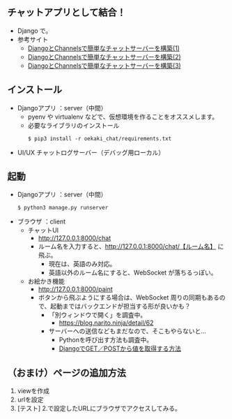 ## チャットアプリとして結合！
- Django で。
- 参考サイト
  - [DjangoとChannelsで簡単なチャットサーバーを構築(1)](https://blog.fantom.co.jp/2019/06/22/build-a-simple-chat-server-with-django-and-channels-1/)
  - [DjangoとChannelsで簡単なチャットサーバーを構築(2)](https://blog.fantom.co.jp/2019/06/25/build-a-simple-chat-server-with-django-and-channels-2/)
  - [DjangoとChannelsで簡単なチャットサーバーを構築(3)](https://blog.fantom.co.jp/?s=DjangoとChannelsで簡単なチャットサーバーを構築)

## インストール
- Djangoアプリ ：server（中間）
  - pyenv や virtualenv などで、仮想環境を作ることをオススメします。
  - 必要なライブラリのインストール
      ```
      $ pip3 install -r oekaki_chat/requirements.txt
      ```
- UI/UX チャットログサーバー（デバッグ用ローカル）


## 起動
- Djangoアプリ ：server（中間）
    ```
    $ python3 manage.py runserver
    ```
- ブラウザ ：client
  - チャットUI
    - http://127.0.0.1:8000/chat
    - ルーム名を入力すると、http://127.0.0.1:8000/chat/【ルーム名】 に飛ぶ。
      - 現在は、英語のみ対応。
      - 英語以外のルーム名にすると、WebSocket が落ちるっぽい。
  - お絵かき機能
    - http://127.0.0.1:8000/paint
    - ボタンから飛ぶようにする場合は、WebSocket 周りの同期もあるので、起動まではバックエンドが担当する形が良いかも？
      - 「別ウィンドウで開く」を調査中。
        - https://blog.narito.ninja/detail/62
      - サーバーへの送信などもまだなので、そこもやらないと...
        - Pythonを呼び出す方法も調査中。
        - [DjangoでGET／POSTから値を取得する方法](https://intellectual-curiosity.tokyo/2019/02/27/DjangoでGET／POSTから値を取得する方法)




## （おまけ）ページの追加方法
1. viewを作成
2. urlを設定
3. [テスト] 2.で設定したURLにブラウザでアクセスしてみる。

